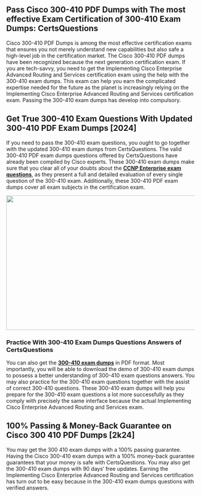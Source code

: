 <h2>Pass Cisco 300-410 PDF Dumps with The most effective Exam Certification of 300-410 Exam Dumps: CertsQuestions</h2>
<p>Cisco 300-410 PDF Dumps is among the most effective certification exams that ensures you not merely understand new capabilities but also safe a high-level job in the certification market. The Cisco 300-410 PDF dumps have been recognized because the next generation certification exam. If you are tech-savvy, you need to get the Implementing Cisco Enterprise Advanced Routing and Services certification exam using the help with the 300-410 exam dumps. This exam can help you earn the complicated expertise needed for the future as the planet is increasingly relying on the Implementing Cisco Enterprise Advanced Routing and Services certification exam. Passing the 300-410 exam dumps has develop into compulsory.</p>
<h2>Get True 300-410 Exam Questions With Updated 300-410 PDF Exam Dumps [2024]</h2>
<p>If you need to pass the 300-410 exam questions, you ought to go together with the updated 300-410 exam dumps from CertsQuestions. The valid 300-410 PDF exam dumps questions offered by CertsQuestions have already been compiled by Cisco experts. These 300-410 exam dumps make sure that you clear all of your doubts about the <strong><a href="https://www.certsquestions.com/ccnp-enterprise--certification.html">CCNP Enterprise  exam questions</a></strong>, as they present a full and detailed evaluation of every single question of the 300-410 exam. Additionally, these 300-410 PDF exam dumps cover all exam subjects in the certification exam.</p>
<p><img style="display: block; margin-left: auto; margin-right: auto;" src="https://i.imgur.com/53zZ4Bb.png" alt="" width="720" height="360" /></p>
<h3>Practice With 300-410 Exam Dumps Questions Answers of CertsQuestions</h3>
<p>You can also get the <a href="https://www.certsquestions.com/300-410-pdf-dumps.html"><strong>300-410 exam dumps</strong></a> in PDF format. Most importantly, you will be able to download the demo of 300-410 exam dumps to possess a better understanding of 300-410 exam questions answers. You may also practice for the 300-410 exam questions together with the assist of correct 300-410 questions. These 300-410 exam dumps will help you prepare for the 300-410 exam questions a lot more successfully as they comply with precisely the same interface because the actual Implementing Cisco Enterprise Advanced Routing and Services exam.</p>
<h2>100% Passing &amp; Money-Back Guarantee on Cisco 300 410 PDF Dumps [2k24]</h2>
<p>You may get the 300 410 exam dumps with a 100% passing guarantee. Having the Cisco 300-410 exam dumps with a 100% money-back guarantee guarantees that your money is safe with CertsQuestions. You may also get the 300-410 exam dumps with 90 days&rsquo; free updates. Earning the Implementing Cisco Enterprise Advanced Routing and Services certification has turn out to be easy because in the 300-410 exam dumps questions with verified answers.</p>
